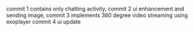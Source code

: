 commit 1 contains only chatting activity,
commit 2 ui enhancement and sending image,
commit 3 implements 360 degree video streaming using exoplayer
commit 4 ui update
